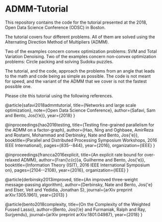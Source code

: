 # ADMM-Tutorial

This repository contains the code for the tutorial presented at the 2018, Open Data Science Conference (ODSC) in Boston.

The tutorial covers four different problems. All of them are solved using the Alternating Direction Method of Multipliers (ADMM).

Two of the examples concern convex optimization problems: SVM and Total Variation Denoising.
Two of the examples concern non-convex optimization problems: Circle packing and solving Sudoku puzzles.

The tutorial, and the code, approach the problems from an angle that leads to the math and code being as simple as possible.
The code is not meant for speed, and the variant of the ADMM that we cover is not the fastest possible one.

Please cite this tutorial using the following references.

@article{safavi2018admmtutorial,
title={Networks and large scale optimization}, note={Open Data Science Conference},
author={Safavi, Sam and Bento, Jos{\’e}},
year={2018}
}

@inproceedings{hao2016testing,
title={Testing fine-grained parallelism for the ADMM on a factor-graph},
author={Hao, Ning and Oghbaee, AmirReza and Rostami, Mohammad and Derbinsky, Nate and Bento, Jos{\'e}}, booktitle={Parallel and Distributed Processing Symposium Workshops, 2016 IEEE International}, pages={835--844},
year={2016},
organization={IEEE}
}

@inproceedings{francca2016explicit,
title={An explicit rate bound for over-relaxed ADMM},
author={Fran{\c{c}}a, Guilherme and Bento, Jos{\'e}}, booktitle={Information Theory (ISIT), 2016 IEEE International Symposium on}, pages={2104--2108},
year={2016},
organization={IEEE}
}

@article{derbinsky2013improved,
title={An improved three-weight message-passing algorithm},
author={Derbinsky, Nate and Bento, Jos{\'e} and Elser, Veit and Yedidia, Jonathan S}, journal={arXiv preprint arXiv:1305.1961},
year={2013}
}

@article{bento2018complexity,
title={On the Complexity of the Weighted Fussed Lasso}, author={Bento, Jos{\’e} and Furmaniak, Ralph and Ray, Surjyendu}, journal={arXiv preprint arXiv:1801.04987},
year={2018}
}
